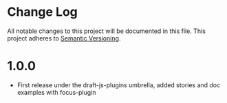 # Change Log

All notable changes to this project will be documented in this file.
This project adheres to [Semantic Versioning](http://semver.org/).

# 1.0.0

- First release under the draft-js-plugins umbrella, added stories and doc examples with focus-plugin
